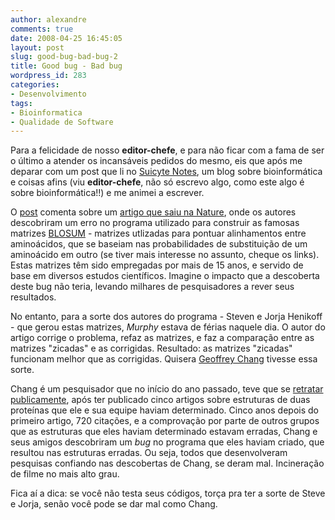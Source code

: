 ```yaml
---
author: alexandre
comments: true
date: 2008-04-25 16:45:05
layout: post
slug: good-bug-bad-bug-2
title: Good bug - Bad bug
wordpress_id: 283
categories:
- Desenvolvimento
tags:
- Bioinformatica
- Qualidade de Software
---
```


Para a felicidade de nosso **editor-chefe**, e para não ficar com a fama de ser o último a atender os incansáveis pedidos do mesmo, eis que após me deparar com um post que li no [Suicyte Notes](http://suicyte.wordpress.com/), um blog sobre bioinformática e coisas afins (viu **editor-chefe**, não só escrevo algo, como este algo é sobre bioinformática!!) e me animei a escrever.  
  
  
O [post](http://suicyte.wordpress.com/) comenta sobre um [artigo que saiu na Nature](http://www.nature.com/doifinder/10.1038/nbt0308-274), onde os autores descobriram um erro no programa utilizado para construir as famosas matrizes [BLOSUM](http://en.wikipedia.org/wiki/BLOSUM) - matrizes utlizadas para pontuar alinhamentos entre aminoácidos, que se baseiam nas probabilidades de substituição de um aminoácido em outro (se tiver mais interesse no assunto, cheque os links). Estas matrizes têm sido empregadas por mais de 15 anos, e servido de base em diversos estudos científicos. Imagine o impacto que a descoberta deste bug não teria, levando milhares de pesquisadores a rever seus resultados.  
  
  
No entanto, para a sorte dos autores do programa - Steven e Jorja Henikoff - que gerou estas matrizes, _Murphy_ estava de férias naquele dia. O autor do artigo corrige o problema, refaz as matrizes, e faz a comparação entre as matrizes "zicadas" e as corrigidas. Resultado: as matrizes "zicadas" funcionam melhor que as corrigidas. Quisera [Geoffrey Chang](http://en.wikipedia.org/wiki/Geoffrey_Chang) tivesse essa sorte.  
  
  
Chang é um pesquisador que no início do ano passado, teve que se [retratar publicamente](http://www.the-scientist.com/news/home/39805/), após ter publicado cinco artigos sobre estruturas de duas proteínas que ele e sua equipe haviam determinado. Cinco anos depois do primeiro artigo, 720 citações, e a comprovação por parte de outros grupos que as estruturas que eles haviam determinado estavam erradas, Chang e seus amigos descobriram um _bug_ no programa que eles haviam criado, que resultou nas estruturas erradas. Ou seja, todos que desenvolveram pesquisas confiando nas descobertas de Chang, se deram mal. Incineração de filme no mais alto grau.  
  
  
Fica aí a dica: se você não testa seus códigos, torça pra ter a sorte de Steve e Jorja, senão você pode se dar mal como Chang.  
  

